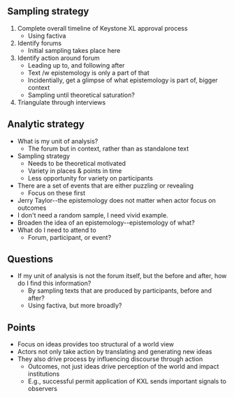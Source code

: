 ## Sampling strategy

1. Complete overall timeline of Keystone XL approval process
    - Using factiva 
2. Identify forums
    - Initial sampling takes place here
3. Identify action around forum
    - Leading up to, and following after
    - Text /w epistemology is only a part of that
    - Incidentially, get a glimpse of what epistemology is part of, bigger context
    - Sampling until theoretical saturation?
4. Triangulate through interviews

## Analytic strategy

* What is my unit of analysis?
    * The forum but in context, rather than as standalone text
* Sampling strategy
    - Needs to be theoretical motivated
    - Variety in places & points in time
    - Less opportunity for variety on participants
* There are a set of events that are either puzzling or revealing
    - Focus on these first
* Jerry Taylor--the epistemology does not matter when actor focus on outcomes
* I don't need a random sample, I need vivid example. 
* Broaden the idea of an epistemology--epistemology of what?
* What do I need to attend to
    - Forum, participant, or event?

## Questions

* If my unit of analysis is not the forum itself, but the before and after, how do I find this information?
    - By sampling texts that are produced by participants, before and after?
    - Using factiva, but more broadly?

## Points

* Focus on ideas provides too structural of a world view
* Actors not only take action by translating and generating new ideas
* They also drive process by influencing discourse through action
    * Outcomes, not just ideas drive perception of the world and impact institutions
    * E.g., successful permit application of KXL sends important signals to observers